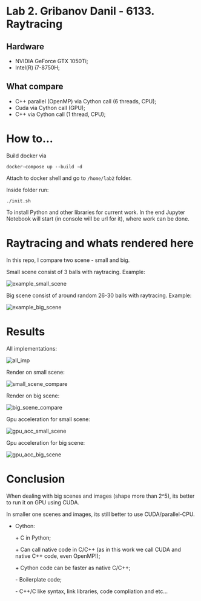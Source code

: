 # Lab 2. Gribanov Danil - 6133. Raytracing
## Hardware
- NVIDIA GeForce GTX 1050Ti;
- Intel(R) i7-8750H;

## What compare

- C++ parallel (OpenMP) via Cython call (6 threads, CPU);
- Cuda via Cython call (GPU);
- C++ via Cython call (1 thread, CPU);

# How to...
Build docker via
```
docker-compose up --build -d
```

Attach to docker shell and go to `/home/lab2` folder.

Inside folder run:
```
./init.sh
```

To install Python and other libraries for current work.
In the end Jupyter Notebook will start (in console will be url for it), where work can be done.

# Raytracing and whats rendered here
In this repo, I compare two scene - small and big. 

Small scene consist of 3 balls with raytracing.
Example:

![example_small_scene](images/small_scene.png)

Big scene consist of around random 26-30 balls with raytracing. Example:

![example_big_scene](images/big_scene.png)

# Results

All implementations:

![all_imp](images/AllImplementations.svg)

Render on small scene:

![small_scene_compare](images/Smallscene.svg)

Render on big scene:

![big_scene_compare](images/Bigscene.svg)

Gpu acceleration for small scene:

![gpu_acc_small_scene](images/GPUAccelerationsmallscene.svg)


Gpu acceleration for big scene:

![gpu_acc_big_scene](images/GPUAccelerationbigscene.svg)


# Conclusion
When dealing with big scenes and images (shape more than 2^5), its better to run it on GPU using CUDA. 

In smaller one scenes and images, its still better to use CUDA/parallel-CPU.


- Cython:
    
    \+ C in Python;
    
    \+ Can call native code in C/C++ (as in this work we call CUDA and native C++ code, even OpenMP!);
    
    \+ Cython code can be faster as native C/C++;
    
    \- Boilerplate code;
    
    \- C++/C like syntax, link libraries, code compliation and etc...